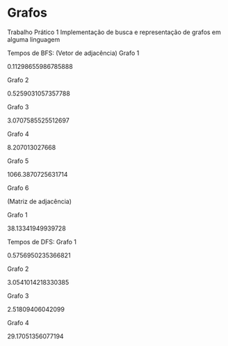 # Grafos
Trabalho Prático 1
Implementação de busca e representação de grafos em alguma linguagem

Tempos de BFS:
(Vetor de adjacência)
Grafo 1

0.11298655986785888

Grafo 2

0.5259031057357788

Grafo 3

3.0707585525512697

Grafo 4

8.207013027668

Grafo 5

1066.3870725631714

Grafo 6


(Matriz de adjacência)

Grafo 1

38.13341949939728

Tempos de DFS:
Grafo 1

0.5756950235366821

Grafo 2

3.0541014218330385

Grafo 3

2.51809406042099

Grafo 4

29.17051356077194
